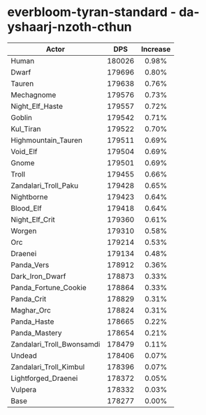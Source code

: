 # everbloom-tyran-standard - da-yshaarj-nzoth-cthun
| Actor | DPS | Increase |
|---|:---:|:---:|
|Human|180026|0.98%|
|Dwarf|179696|0.80%|
|Tauren|179638|0.76%|
|Mechagnome|179576|0.73%|
|Night_Elf_Haste|179557|0.72%|
|Goblin|179542|0.71%|
|Kul_Tiran|179522|0.70%|
|Highmountain_Tauren|179511|0.69%|
|Void_Elf|179504|0.69%|
|Gnome|179501|0.69%|
|Troll|179455|0.66%|
|Zandalari_Troll_Paku|179428|0.65%|
|Nightborne|179423|0.64%|
|Blood_Elf|179418|0.64%|
|Night_Elf_Crit|179360|0.61%|
|Worgen|179310|0.58%|
|Orc|179214|0.53%|
|Draenei|179134|0.48%|
|Panda_Vers|178912|0.36%|
|Dark_Iron_Dwarf|178873|0.33%|
|Panda_Fortune_Cookie|178864|0.33%|
|Panda_Crit|178829|0.31%|
|Maghar_Orc|178824|0.31%|
|Panda_Haste|178665|0.22%|
|Panda_Mastery|178654|0.21%|
|Zandalari_Troll_Bwonsamdi|178479|0.11%|
|Undead|178406|0.07%|
|Zandalari_Troll_Kimbul|178396|0.07%|
|Lightforged_Draenei|178372|0.05%|
|Vulpera|178332|0.03%|
|Base|178277|0.00%|
